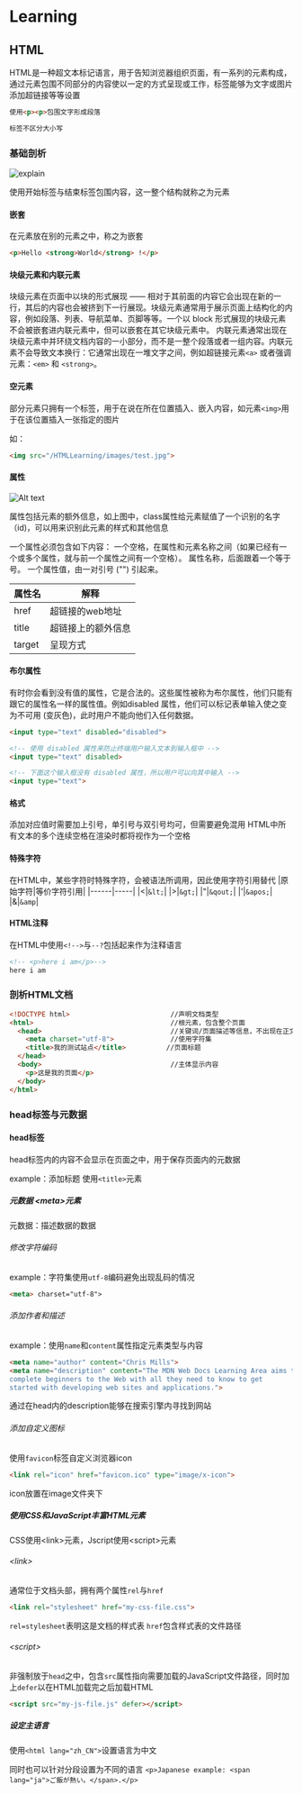 # Learning  

## HTML

HTML是一种超文本标记语言，用于告知浏览器组织页面，有一系列的元素构成，通过元素包围不同部分的内容使以一定的方式呈现或工作，标签能够为文字或图片添加超链接等等设置  

```html
使用<p><p>包围文字形成段落  

标签不区分大小写
```

### 基础剖析

![explain](https://developer.mozilla.org/en-US/docs/Learn/HTML/Introduction_to_HTML/Getting_started/grumpy-cat-small.png)

使用开始标签与结束标签包围内容，这一整个结构就称之为元素

#### 嵌套

在元素放在别的元素之中，称之为嵌套

```html
<p>Hello <strong>World</strong> !</p>
```

#### 块级元素和内联元素

块级元素在页面中以块的形式展现 —— 相对于其前面的内容它会出现在新的一行，其后的内容也会被挤到下一行展现。块级元素通常用于展示页面上结构化的内容，例如段落、列表、导航菜单、页脚等等。一个以 block 形式展现的块级元素不会被嵌套进内联元素中，但可以嵌套在其它块级元素中。
内联元素通常出现在块级元素中并环绕文档内容的一小部分，而不是一整个段落或者一组内容。内联元素不会导致文本换行：它通常出现在一堆文字之间，例如超链接元素`<a>` 或者强调元素：`<em>` 和 `<strong>`。

#### 空元素  

部分元素只拥有一个标签，用于在说在所在位置插入、嵌入内容，如元素`<img>`用于在该位置插入一张指定的图片

如：

```html
<img src="/HTMLLearning/images/test.jpg">
```

#### 属性

![Alt text](https://developer.mozilla.org/en-US/docs/Learn/HTML/Introduction_to_HTML/Getting_started/grumpy-cat-attribute-small.png)

属性包括元素的额外信息，如上图中，class属性给元素赋值了一个识别的名字（id)，可以用来识别此元素的样式和其他信息

一个属性必须包含如下内容：
一个空格，在属性和元素名称之间（如果已经有一个或多个属性，就与前一个属性之间有一个空格）。
属性名称，后面跟着一个等于号。
一个属性值，由一对引号 ("") 引起来。

|属性名|解释|
|----|-----|
|href|超链接的web地址|
|title|超链接上的额外信息|
|target|呈现方式|

#### 布尔属性

有时你会看到没有值的属性，它是合法的。这些属性被称为布尔属性，他们只能有跟它的属性名一样的属性值。例如disabled 属性，他们可以标记表单输入使之变为不可用 (变灰色)，此时用户不能向他们入任何数据。

```html
<input type="text" disabled="disabled">

<!-- 使用 disabled 属性来防止终端用户输入文本到输入框中 -->
<input type="text" disabled>

<!-- 下面这个输入框没有 disabled 属性，所以用户可以向其中输入 -->
<input type="text">

```

#### 格式

添加对应值时需要加上引号，单引号与双引号均可，但需要避免混用
HTML中所有文本的多个连续空格在渲染时都将视作为一个空格

#### 特殊字符

在HTML中，某些字符时特殊字符，会被语法所调用，因此使用字符引用替代
|原始字符|等价字符引用|
|------|-----|
|<|`&lt;`|
|>|`&gt;`|
|"|`&qout;`|
|'|`&apos;`|
|&|`&amp`|

#### HTML注释

在HTML中使用`<!-->`与`--?`包括起来作为注释语言

```html
<!-- <p>here i am</p>-->
here i am 
```

### 剖析HTML文档

```html
<!DOCTYPE html>                         //声明文档类型
<html>                                  //根元素，包含整个页面
  <head>                                //关键词/页面描述等信息，不出现在正文之中的信息
    <meta charset="utf-8">              //使用字符集
    <title>我的测试站点</title>          //页面标题
  </head>
  <body>                                //主体显示内容
    <p>这是我的页面</p>
  </body>
</html>
```

### head标签与元数据

#### head标签

head标签内的内容不会显示在页面之中，用于保存页面内的元数据  

example：添加标题 使用`<title>`元素

##### 元数据 <meta&gt;元素

元数据：描述数据的数据

###### 修改字符编码

example：字符集使用`utf-8`编码避免出现乱码的情况

```html
<meta> charset="utf-8">
```

###### 添加作者和描述

example：使用`name`和`content`属性指定元素类型与内容

```html
<meta name="author" content="Chris Mills">
<meta name="description" content="The MDN Web Docs Learning Area aims to provide
complete beginners to the Web with all they need to know to get
started with developing web sites and applications.">
```

通过在head内的description能够在搜索引擎内寻找到网站

###### 添加自定义图标

使用`favicon`标签自定义浏览器icon

```html
<link rel="icon" href="favicon.ico" type="image/x-icon">
```

icon放置在image文件夹下

##### 使用CSS和JavaScript丰富HTML元素

CSS使用&lt;link&gt;元素，Jscript使用&lt;script&gt;元素

###### &lt;link&gt;

通常位于文档头部，拥有两个属性`rel`与`href`

```html
<link rel="stylesheet" href="my-css-file.css">
```

`rel=stylesheet`表明这是文档的样式表
`href`包含样式表的文件路径

###### &lt;script&gt;

非强制放于`head`之中，包含`src`属性指向需要加载的JavaScript文件路径，同时加上`defer`以在HTML加载完之后加载HTML

```html
<script src="my-js-file.js" defer></script>
```

##### 设定主语言

使用`<html lang="zh_CN">`设置语言为中文

同时也可以针对分段设置为不同的语言
``<p>Japanese example: <span lang="ja">ご飯が熱い。</span>.</p>
``
